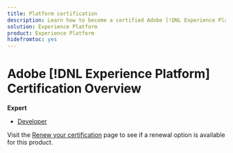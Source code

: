 ```yaml
---
title: Platform certification
description: Learn how to become a certified Adobe [!DNL Experience Platform] Expert.
solution: Experience Platform
product: Experience Platform
hidefromtoc: yes
---
```

# Adobe [!DNL Experience Platform] Certification Overview

**Expert**

* [Developer](/help/certifications/aep/aep-e-foundations.md) <!--AD0-E601-->

Visit the [Renew your certification](/help/certifications/renew.md) page to see if a renewal option is available for this product.
